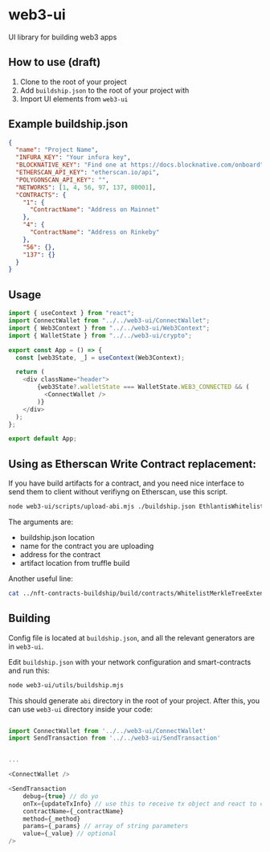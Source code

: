 # web3-ui

UI library for building web3 apps

## How to use (draft)

1. Clone to the root of your project
2. Add `buildship.json` to the root of your project with
3. Import UI elements from `web3-ui`

## Example buildship.json

```json
{
  "name": "Project Name",
  "INFURA_KEY": "Your infura key",
  "BLOCKNATIVE_KEY": "Find one at https://docs.blocknative.com/onboard",
  "ETHERSCAN_API_KEY": "etherscan.io/api",
  "POLYGONSCAN_API_KEY": "",
  "NETWORKS": [1, 4, 56, 97, 137, 80001],
  "CONTRACTS": {
    "1": {
      "ContractName": "Address on Mainnet"
    },
    "4": {
      "ContractName": "Address on Rinkeby"
    },
    "56": {},
    "137": {}
  }
}
```

## Usage

```js
import { useContext } from "react";
import ConnectWallet from "../../web3-ui/ConnectWallet";
import { Web3Context } from "../../web3-ui/Web3Context";
import { WalletState } from "../../web3-ui/crypto";

export const App = () => {
  const [web3State, _] = useContext(Web3Context);

  return (
    <div className="header">
        {web3State?.walletState === WalletState.WEB3_CONNECTED && (
          <ConnectWallet />
        )}
    </div>
  );
};

export default App;
```



## Using as Etherscan Write Contract replacement:

If you have build artifacts for a contract, and you need nice interface to send them to client without verifiyng on Etherscan, use this script.

```sh
node web3-ui/scripts/upload-abi.mjs ./buildship.json EthlantisWhitelist 0x0128B1897108E0b57533Bc9774326bfb30310Dbe ../nft-contracts-buildship/build/contracts/WhitelistMerkleTreeExtension.json
```

The arguments are:
- buildship.json location
- name for the contract you are uploading
- address for the contract
- artifact location from truffle build

Another useful line:

```sh
cat ../nft-contracts-buildship/build/contracts/WhitelistMerkleTreeExtension.json | jq .abi | pbcopy
```

## Building

Config file is located at `buildship.json`, and all the relevant generators are in `web3-ui`.

Edit `buildship.json` with your network configuration and smart-contracts and run this:

```sh
node web3-ui/utils/buildship.mjs
```

This should generate `abi` directory in the root of your project. After this, you can use `web3-ui` directory inside your code:


```javascript

import ConnectWallet from '../../web3-ui/ConnectWallet'
import SendTransaction from '../../web3-ui/SendTransaction'


...

<ConnectWallet />

<SendTransaction
    debug={true} // do yo
    onTx={updateTxInfo} // use this to receive tx object and react to changes
    contractName={_contractName}
    method={_method}
    params={_params} // array of string parameters
    value={_value} // optional
/>

```

